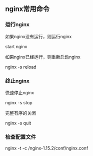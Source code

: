 
## nginx常用命令

### 运行nginx

如果nginx没有运行，则运行nginx

start nginx 

如果nginx已经运行，则重新启动nginx

nginx -s reload

### 终止nginx

快速停止nginx

nginx -s stop

完整有序的关闭

nginx -s quit

### 检查配置文件

nginx -t -c /nginx-1.15.2/conf/nginx.conf

